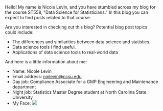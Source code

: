Hello! My name is Nicole Levin, and you have stumbled across my blog for the course ST558, "Data Science for Statisticians." In this blog you can expect to find posts related to that course.
  
Are you interested in checking out this blog? Potential blog post topics could include:
* The differences and similarities between data science and statistics. 
* Data science tools I find useful. 
* Applications of data science tools to real-world data

And here is a little information about me:
* Name: Nicole Levin
* Email address: nmlevin@ncsu.edu
* Day job: Compliance Associate for a GMP Engineering and Maintenance department
* Night job: Statistics Master Degree student at North Carolina State University
* My Face: 
![]("main/self.jpg")
